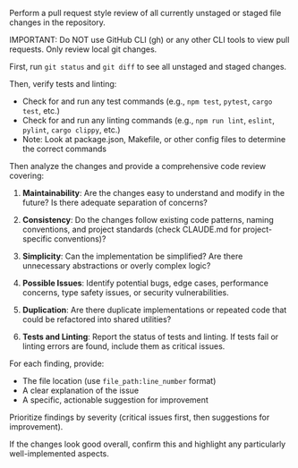 Perform a pull request style review of all currently unstaged or staged file changes in the repository.

IMPORTANT: Do NOT use GitHub CLI (gh) or any other CLI tools to view pull requests. Only review local git changes.

First, run `git status` and `git diff` to see all unstaged and staged changes.

Then, verify tests and linting:
- Check for and run any test commands (e.g., `npm test`, `pytest`, `cargo test`, etc.)
- Check for and run any linting commands (e.g., `npm run lint`, `eslint`, `pylint`, `cargo clippy`, etc.)
- Note: Look at package.json, Makefile, or other config files to determine the correct commands

Then analyze the changes and provide a comprehensive code review covering:

1. **Maintainability**: Are the changes easy to understand and modify in the future? Is there adequate separation of concerns?

2. **Consistency**: Do the changes follow existing code patterns, naming conventions, and project standards (check CLAUDE.md for project-specific conventions)?

3. **Simplicity**: Can the implementation be simplified? Are there unnecessary abstractions or overly complex logic?

4. **Possible Issues**: Identify potential bugs, edge cases, performance concerns, type safety issues, or security vulnerabilities.

5. **Duplication**: Are there duplicate implementations or repeated code that could be refactored into shared utilities?

6. **Tests and Linting**: Report the status of tests and linting. If tests fail or linting errors are found, include them as critical issues.

For each finding, provide:
- The file location (use `file_path:line_number` format)
- A clear explanation of the issue
- A specific, actionable suggestion for improvement

Prioritize findings by severity (critical issues first, then suggestions for improvement).

If the changes look good overall, confirm this and highlight any particularly well-implemented aspects.

